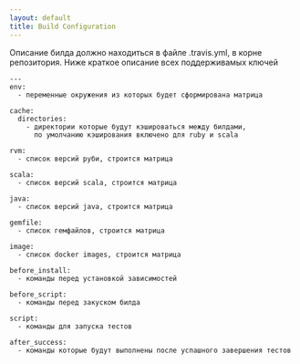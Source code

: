 ```yaml
---
layout: default
title: Build Configuration
---
```


Описание билда должно находиться в файле .travis.yml, в корне репозитория.
Ниже краткое описание всех поддерживамых ключей

    ---
    env:
      - переменные окружения из которых будет сформирована матрица

    cache:
      directories:
        - директории которые будут кэшироваться между билдами,
          по умолчанию кэширования включено для ruby и scala

    rvm:
      - список версий руби, строится матрица

    scala:
      - список версий scala, строится матрица

    java:
      - список версий java, строится матрица

    gemfile:
      - список гемфайлов, строится матрица

    image:
      - список docker images, строится матрица

    before_install:
      - команды перед установкой зависимостей

    before_script:
      - команды перед закуском билда

    script:
      - команды для запуска тестов

    after_success:
      - команды которые будут выполнены после успашного завершения тестов
